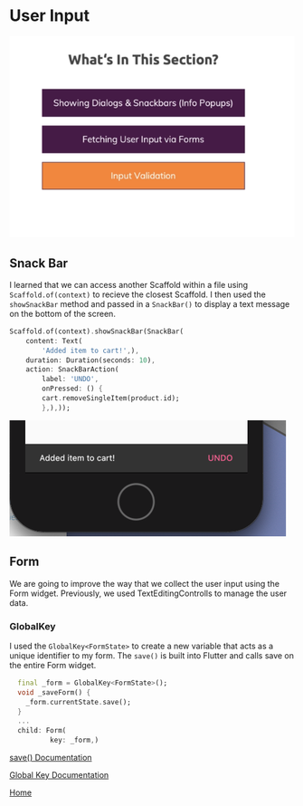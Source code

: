 # User Input

![](images/user-overview.png)

## Snack Bar
I learned that we can access another Scaffold within a file using `Scaffold.of(context)` to recieve the closest Scaffold. I then used the `showSnackBar` method and passed in a `SnackBar()` to display a text message on the bottom of the screen. 

```dart
Scaffold.of(context).showSnackBar(SnackBar(
    content: Text(
        'Added item to cart!',),
    duration: Duration(seconds: 10),
    action: SnackBarAction(
        label: 'UNDO',
        onPressed: () {
        cart.removeSingleItem(product.id);
        },),));
```

![](images/snack-bar.png)

## Form
We are going to improve the way that we collect the user input using the Form widget. Previously, we used TextEditingControlls to manage the user data. 

### GlobalKey
I used the `GlobalKey<FormState>` to create a new variable that acts as a unique identifier to my form. The `save()` is built into Flutter and calls save on the entire Form widget. 

```dart
  final _form = GlobalKey<FormState>();
  void _saveForm() {
    _form.currentState.save();
  }
  ...
  child: Form(
          key: _form,)
```
[save() Documentation](https://api.flutter.dev/flutter/widgets/FormState/save.html)

[Global Key Documentation](https://flutter.dev/docs/cookbook/forms/validation)

[Home](../README.md)